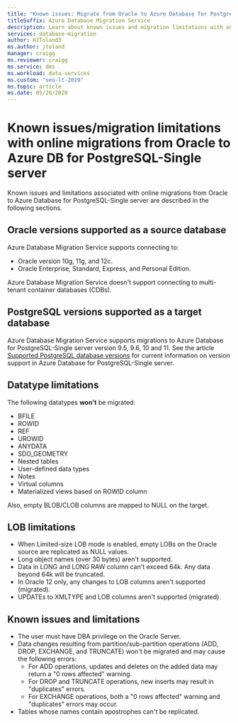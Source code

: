 ```yaml
---
title: "Known issues: Migrate from Oracle to Azure Database for PostgreSQL"
titleSuffix: Azure Database Migration Service
description: Learn about known issues and migration limitations with online migrations from Oracle to Azure Database for PostgreSQL-Single server using the Azure Database Migration Service.
services: database-migration
author: HJToland3
ms.author: jtoland
manager: craigg
ms.reviewer: craigg
ms.service: dms
ms.workload: data-services
ms.custom: "seo-lt-2019"
ms.topic: article
ms.date: 05/20/2020
---
```


# Known issues/migration limitations with online migrations from Oracle to Azure DB for PostgreSQL-Single server

Known issues and limitations associated with online migrations from Oracle to Azure Database for PostgreSQL-Single server are described in the following sections.

## Oracle versions supported as a source database

Azure Database Migration Service supports connecting to:

- Oracle version 10g, 11g, and 12c.
- Oracle Enterprise, Standard, Express, and Personal Edition.

Azure Database Migration Service doesn't support connecting to multi-tenant container databases (CDBs).

## PostgreSQL versions supported as a target database

Azure Database Migration Service supports migrations to Azure Database for PostgreSQL-Single server version 9.5, 9.6, 10 and 11. See the article [Supported PostgreSQL database versions](https://docs.microsoft.com/azure/postgresql/concepts-supported-versions) for current information on version support in Azure Database for PostgreSQL-Single server.

## Datatype limitations

The following datatypes **won't** be migrated:

- BFILE
- ROWID
- REF
- UROWID
- ANYDATA
- SDO_GEOMETRY
- Nested tables
- User-defined data types
- Notes
- Virtual columns
- Materialized views based on ROWID column

Also, empty BLOB/CLOB columns are mapped to NULL on the target.

## LOB limitations

- When Limited-size LOB mode is enabled, empty LOBs on the Oracle source are replicated as NULL values.
- Long object names (over 30 bytes) aren't supported.
- Data in LONG and LONG RAW column can't exceed 64k. Any data beyond 64k will be truncated.
- In Oracle 12 only, any changes to LOB columns aren't supported (migrated).
- UPDATEs to XMLTYPE and LOB columns aren't supported (migrated).

## Known issues and limitations

- The user must have DBA privilege on the Oracle Server.
- Data changes resulting from partition/sub-partition operations (ADD, DROP, EXCHANGE, and TRUNCATE) won't be migrated and may cause the following errors:
  - For ADD operations, updates and deletes on the added data may return a "0 rows affected" warning.
  - For DROP and TRUNCATE operations, new inserts may result in "duplicates" errors.
  - For EXCHANGE operations, both a "0 rows affected" warning and "duplicates" errors may occur.
- Tables whose names contain apostrophes can't be replicated.
